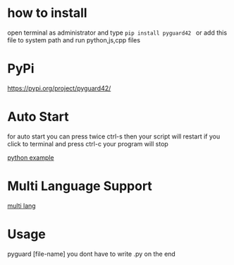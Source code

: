 # how to install
open terminal as administrator and type ```pip install pyguard42 ``` 
or
add this file to system path and run python,js,cpp files

# PyPi
https://pypi.org/project/pyguard42/


# Auto Start
for auto start you can press twice ctrl-s then your script will restart
if you click to terminal and press ctrl-c your program will stop

[python example](https://user-images.githubusercontent.com/56826739/109732339-0c9c9580-7bce-11eb-92fa-b48d6b570f93.mp4)


# Multi Language Support

[multi lang](https://user-images.githubusercontent.com/56826739/109732479-4cfc1380-7bce-11eb-8faf-0734ccf7a125.mp4)



# Usage
pyguard [file-name] 
you dont have to write .py on the end

